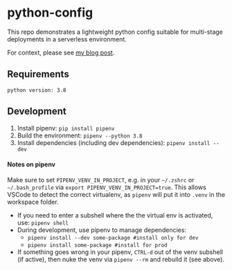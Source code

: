 # python-config

This repo demonstrates a lightweight python config suitable for multi-stage deployments in a serverless environment.

For context, please see [my blog post](https://felixhammerl.com/2021/02/07/Python-Configuration.html).

## Requirements

    python version: 3.8

## Development

1. Install pipenv: `pip install pipenv`
2. Build the environment: `pipenv --python 3.8`
3. Install dependencies (including dev dependencies): `pipenv install --dev`

#### Notes on pipenv

Make sure to set `PIPENV_VENV_IN_PROJECT`, e.g. in your `~/.zshrc` or `~/.bash_profile` via `export PIPENV_VENV_IN_PROJECT=true`. This allows VSCode to detect the correct virtualenv, as `pipenv` will put it into `.venv` in the workspace folder.

- If you need to enter a subshell where the the virtual env is activated, use: `pipenv shell`
- During development, use pipenv to manage dependencies:
    - `pipenv install --dev some-package #install only for dev`
    - `pipenv install some-package #install for prod`
- If something goes wrong in your pipenv, `CTRL-d` out of the venv subshell (if active), then nuke the venv via `pipenv --rm` and rebuild it (see above).

